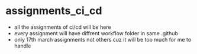 # assignments_ci_cd
- all the assignments of ci/cd will be here
- every assignment will have diffrent workflow folder in same .github
- only 17th march assignments not others cuz it will be too much for me to handle
